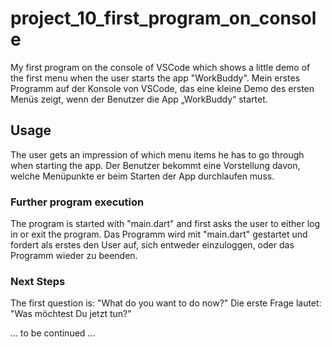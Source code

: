 # project_10_first_program_on_console
My first program on the console of VSCode which shows a little demo of the first menu when the user starts the app "WorkBuddy".
Mein erstes Programm auf der Konsole von VSCode, das eine kleine Demo des ersten Menüs zeigt, wenn der Benutzer die App „WorkBuddy“ startet.

## Usage 
The user gets an impression of ​​which menu items he has to go through when starting the app.
Der Benutzer bekommt eine Vorstellung davon, welche Menüpunkte er beim Starten der App durchlaufen muss.

### Further program execution
The program is started with "main.dart" and first asks the user to either log in or exit the program.
Das Programm wird mit "main.dart" gestartet und fordert als erstes den User auf, sich entweder einzuloggen, oder das Programm wieder zu beenden.

### Next Steps
The first question is: "What do you want to do now?"
Die erste Frage lautet: "Was möchtest Du jetzt tun?"

... to be continued ...
